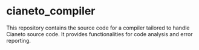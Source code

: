 # cianeto_compiler
This repository contains the source code for a compiler tailored to handle Cianeto source code. It provides functionalities for code analysis and error reporting.
